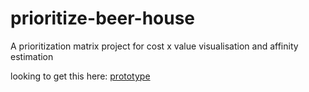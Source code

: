 # prioritize-beer-house
A prioritization matrix project for cost x value visualisation and affinity estimation

looking to get this here: [prototype](https://v0-feature-priority-matrix.vercel.app/)
